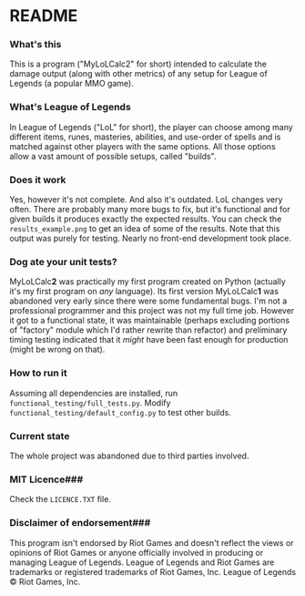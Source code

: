 # README #

### What's this ###
This is a program ("MyLoLCalc2" for short) intended to calculate the damage output (along with other metrics) of any setup for League of Legends (a popular MMO game). 

###  What's League of Legends ###
In League of Legends ("LoL" for short), the player can choose among many different items, runes, masteries, abilities, and use-order of spells and is matched against other players with the same options. All those options allow a vast amount of possible setups, called "builds". 

### Does it work ###
Yes, however it's not complete. And also it's outdated. LoL changes very often. There are probably many more bugs to fix, but it's functional and for given builds it produces exactly the expected results. 
You can check the `results_example.png` to get an idea of some of the results. Note that this output was purely for testing. Nearly no front-end development took place.

### Dog ate your unit tests? ###
MyLoLCalc**2** was practically my first program created on Python (actually it's my first program on *any* language). Its first version MyLoLCalc**1** was abandoned very early since there were some fundamental bugs. 
I'm not a professional programmer and this project was not my full time job. However it got to a functional state, it was maintainable (perhaps excluding portions of "factory" module which I'd rather rewrite than refactor) and preliminary timing testing indicated that it _might_ have been fast enough for production (might be wrong on that). 


### How to run it ###
Assuming all dependencies are installed, run  `functional_testing/full_tests.py`. Modify `functional_testing/default_config.py` to test other builds.


### Current state ###
The whole project was abandoned due to third parties involved. 


### MIT Licence###
Check the `LICENCE.TXT` file.


### Disclaimer of endorsement###

This program isn't endorsed by Riot Games and doesn't reflect the views or opinions of Riot Games or anyone officially involved in producing or managing League of Legends. League of Legends and Riot Games are trademarks or registered trademarks of Riot Games, Inc. League of Legends © Riot Games, Inc.